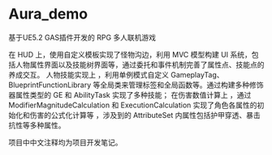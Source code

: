 # Aura_demo
基于UE5.2 GAS插件开发的 RPG 多人联机游戏

在 HUD 上，使用自定义模板实现了怪物沟边，利用 MVC 模型构建 UI 系统，包括人物属性界面以及技能树界面等，通过委托和事件机制完善了属性点、技能点的养成交互。
人物技能实现上 ，利用单例模式自定义 GameplayTag、 BlueprintFunctionLibrary 等全局类来管理标签和全局函数等。通过构建多种修饰器属性类型的 GE 和 AbilityTask 实现了多种技能；
在伤害数值计算上 ，通过 ModifierMagnitudeCalculation 和 ExecutionCalculation 实现了角色各属性的初始化和伤害的公式化计算等 ，涉及到的 AttributeSet 内属性包括护甲穿透、暴击抗性等多种属性。

项目中中文注释均为项目开发笔记。

